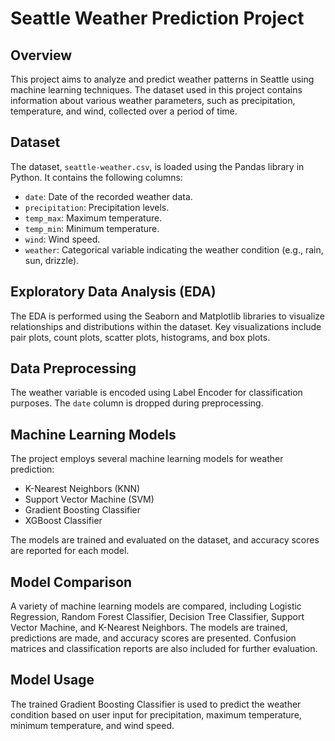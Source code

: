 # Seattle Weather Prediction Project

## Overview

This project aims to analyze and predict weather patterns in Seattle using machine learning techniques. The dataset used in this project contains information about various weather parameters, such as precipitation, temperature, and wind, collected over a period of time.

## Dataset

The dataset, `seattle-weather.csv`, is loaded using the Pandas library in Python. It contains the following columns:

- `date`: Date of the recorded weather data.
- `precipitation`: Precipitation levels.
- `temp_max`: Maximum temperature.
- `temp_min`: Minimum temperature.
- `wind`: Wind speed.
- `weather`: Categorical variable indicating the weather condition (e.g., rain, sun, drizzle).

## Exploratory Data Analysis (EDA)

The EDA is performed using the Seaborn and Matplotlib libraries to visualize relationships and distributions within the dataset. Key visualizations include pair plots, count plots, scatter plots, histograms, and box plots.

## Data Preprocessing

The weather variable is encoded using Label Encoder for classification purposes. The `date` column is dropped during preprocessing.

## Machine Learning Models

The project employs several machine learning models for weather prediction:

- K-Nearest Neighbors (KNN)
- Support Vector Machine (SVM)
- Gradient Boosting Classifier
- XGBoost Classifier

The models are trained and evaluated on the dataset, and accuracy scores are reported for each model.

## Model Comparison

A variety of machine learning models are compared, including Logistic Regression, Random Forest Classifier, Decision Tree Classifier, Support Vector Machine, and K-Nearest Neighbors. The models are trained, predictions are made, and accuracy scores are presented. Confusion matrices and classification reports are also included for further evaluation.

## Model Usage

The trained Gradient Boosting Classifier is used to predict the weather condition based on user input for precipitation, maximum temperature, minimum temperature, and wind speed.


